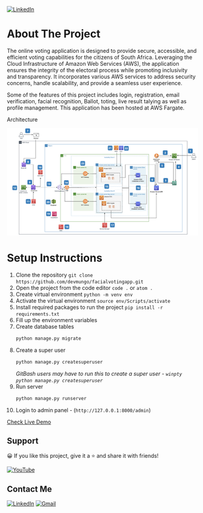 <p align="left">
  <a href="https://www.linkedin.com/in/luckymungomeni/" target="_blank"><img alt="LinkedIn" title="LinkedIn" src="https://img.shields.io/badge/LinkedIn-0077B5?style=for-the-badge&logo=linkedin&logoColor=white"/></a>
</p>

# About The Project
The online voting application is designed to provide secure, accessible, and efficient voting capabilities for the citizens of South Africa. Leveraging the Cloud Infrastructure of Amazon Web Services (AWS), the application ensures the integrity of the electoral process while promoting inclusivity and transparency. It incorporates various AWS services to address security concerns, handle scalability, and provide a seamless user experience.

Some of the features of this project includes login, registration, email verification, facial recognition, Ballot, toting, live result talying as well as profile management. This application has been hosted at AWS Fargate.

Architecture

<img src="https://github.com/devmungo/facialvotingapp/blob/main/Final%20Architecture.png">


# Setup Instructions

1. Clone the repository `git clone https://github.com/devmungo/facialvotingapp.git`
2. Open the project from the code editor `code .` or `atom .`
3. Create virtual environment `python -m venv env`
4. Activate the virtual environment `source env/Scripts/activate`
5. Install required packages to run the project `pip install -r requirements.txt`
6. Fill up the environment variables
7. Create database tables
    ```sh
    python manage.py migrate
    ```
8. Create a super user
    ```sh
    python manage.py createsuperuser
    ```
    _GitBash users may have to run this to create a super user - `winpty python manage.py createsuperuser`_
9. Run server
    ```sh
    python manage.py runserver
    ```
10. Login to admin panel - (`http://127.0.0.1:8000/admin`)


[Check Live Demo](http://anomip.com/)


## Support
😀 If you like this project, give it a ⭐ and share it with friends!

<p align="left">
  <a href="https://www.youtube.com/@anomip"><img alt="YouTube" title="YouTube" src="https://img.shields.io/badge/YouTube-FF0000?style=for-the-badge&logo=youtube&logoColor=white"/></a>
</p>

## Contact Me
<p align="left">
  <a href="https://www.linkedin.com/in/luckymungomeni/"><img alt="LinkedIn" title="LinkedIn" src="https://img.shields.io/badge/LinkedIn-0077B5?style=for-the-badge&logo=linkedin&logoColor=white"/></a>
  <a href="mailto:developer.mungomenil@gmail.com"><img alt="Gmail" title="Gmail" src="https://img.shields.io/badge/Gmail-D14836?style=for-the-badge&logo=gmail&logoColor=white"/></a>
</p>



